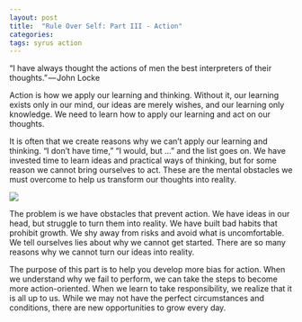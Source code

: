 ```yaml
---
layout: post
title:  "Rule Over Self: Part III - Action"
categories: 
tags: syrus action
---
```


“I have always thought the actions of men the best interpreters of their thoughts.” — John Locke

Action is how we apply our learning and thinking. Without it, our learning exists only in our mind, our ideas are merely wishes, and our learning only knowledge. We need to learn how to apply our learning and act on our thoughts.

It is often that we create reasons why we can’t apply our learning and thinking. “I don’t have time,” “I would, but …” and the list goes on. We have invested time to learn ideas and practical ways of thinking, but for some reason we cannot bring ourselves to act. These are the mental obstacles we must overcome to help us transform our thoughts into reality.

<img src="/media/thinking-action.jpg" />

The problem is we have obstacles that prevent action. We have ideas in our head, but struggle to turn them into reality. We have built bad habits that prohibit growth. We shy away from risks and avoid what is uncomfortable. We tell ourselves lies about why we cannot get started. There are so many reasons why we cannot turn our ideas into reality.

The purpose of this part is to help you develop more bias for action. When we understand why we fail to perform, we can take the steps to become more action-oriented. When we learn to take responsibility, we realize that it is all up to us. While we may not have the perfect circumstances and conditions, there are new opportunities to grow every day.